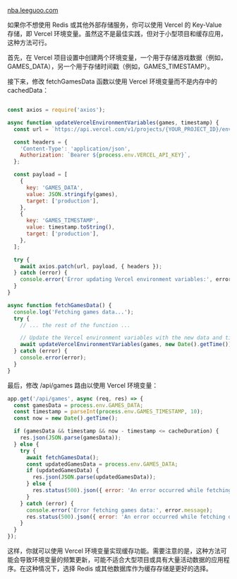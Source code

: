 [nba.leeguoo.com](nba.leeguoo.com)



如果你不想使用 Redis 或其他外部存储服务，你可以使用 Vercel 的 Key-Value 存储，即 Vercel 环境变量。虽然这不是最佳实践，但对于小型项目和缓存应用，这种方法可行。

首先，在 Vercel 项目设置中创建两个环境变量，一个用于存储游戏数据（例如，GAMES_DATA），另一个用于存储时间戳（例如，GAMES_TIMESTAMP）。

接下来，修改 fetchGamesData 函数以使用 Vercel 环境变量而不是内存中的 cachedData：

```javascript

const axios = require('axios');

async function updateVercelEnvironmentVariables(games, timestamp) {
  const url = `https://api.vercel.com/v1/projects/{YOUR_PROJECT_ID}/env`;

  const headers = {
    'Content-Type': 'application/json',
    Authorization: `Bearer ${process.env.VERCEL_API_KEY}`,
  };

  const payload = [
    {
      key: 'GAMES_DATA',
      value: JSON.stringify(games),
      target: ['production'],
    },
    {
      key: 'GAMES_TIMESTAMP',
      value: timestamp.toString(),
      target: ['production'],
    },
  ];

  try {
    await axios.patch(url, payload, { headers });
  } catch (error) {
    console.error('Error updating Vercel environment variables:', error.message);
  }
}

async function fetchGamesData() {
  console.log('Fetching games data...');
  try {
    // ... the rest of the function ...

    // Update the Vercel environment variables with the new data and timestamp
    await updateVercelEnvironmentVariables(games, new Date().getTime());
  } catch (error) {
    console.error(error);
  }
}
```
最后，修改 /api/games 路由以使用 Vercel 环境变量：

```javascript
app.get('/api/games', async (req, res) => {
  const gamesData = process.env.GAMES_DATA;
  const timestamp = parseInt(process.env.GAMES_TIMESTAMP, 10);
  const now = new Date().getTime();

  if (gamesData && timestamp && now - timestamp <= cacheDuration) {
    res.json(JSON.parse(gamesData));
  } else {
    try {
      await fetchGamesData();
      const updatedGamesData = process.env.GAMES_DATA;
      if (updatedGamesData) {
        res.json(JSON.parse(updatedGamesData));
      } else {
        res.status(500).json({ error: 'An error occurred while fetching data.' });
      }
    } catch (error) {
      console.error('Error fetching games data:', error.message);
      res.status(500).json({ error: 'An error occurred while fetching data.' });
    }
  }
});
```
这样，你就可以使用 Vercel 环境变量实现缓存功能。需要注意的是，这种方法可能会导致环境变量的频繁更新，可能不适合大型项目或具有大量活动数据的应用程序。在这种情况下，选择 Redis 或其他数据库作为缓存存储是更好的选择。
